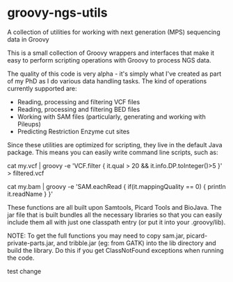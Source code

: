 groovy-ngs-utils
================

A collection of utilities for working with next generation (MPS) sequencing data in Groovy

This is a small collection of Groovy wrappers and interfaces that make it easy to perform 
scripting operations with Groovy to process NGS data.

The quality of this code is very alpha - it's simply what I've created as part of my PhD as I
do various data handling tasks. The kind of operations currently supported are:

  * Reading, processing and filtering VCF files
  * Reading, processing and filtering BED files
  * Working with SAM files (particularly, generating and working with Pileups)
  * Predicting Restriction Enzyme cut sites

Since these utilities are optimized for scripting, they live in the default Java package. This means you can 
easily write command line scripts, such as:

  cat my.vcf | groovy -e 'VCF.filter { it.qual > 20 && it.info.DP.toInteger()>5 }' > filtered.vcf

  cat my.bam | groovy -e 'SAM.eachRead { if(it.mappingQuality == 0) { println it.readName } }'
  
These functions are all built upon Samtools, Picard Tools and BioJava. The jar file that is built bundles all
the necessary libraries so that you can easily include them all with just one classpath entry (or put it into
your .groovy/lib).

NOTE: To get the full functions you may need to copy sam.jar, picard-private-parts.jar, and tribble.jar 
(eg: from GATK) into the lib directory and build the library. Do this if you get ClassNotFound exceptions 
when running the code.

test change
